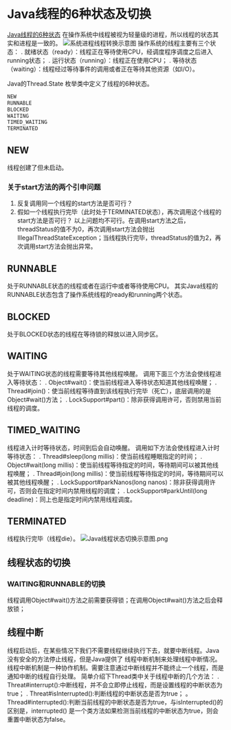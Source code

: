 # Java线程的6种状态及切换
[Java线程的6种状态](https://javabetter.cn/thread/thread-state-and-method.html)
在操作系统中线程被视为轻量级的进程，所以线程的状态其实和进程是一致的。
![系统进程线程转换示意图](C:\Users\wangjie\Desktop\study\Java\img\Java_study\系统进程线程转换示意图.png)
操作系统的线程主要有三个状态：
. 就绪状态（ready）：线程正在等待使用CPU，经调度程序调度之后进入running状态；
. 运行状态（running）：线程正在使用CPU；
. 等待状态（waiting）：线程经过等待事件的调用或者正在等待其他资源（如I/O）。

Java的Thread.State 枚举类中定义了线程的6种状态。
```java
NEW
RUNNABLE
BLOCKED
WAITING
TIMED_WAITING
TERMINATED
```
## NEW
线程创建了但未启动。
### 关于start方法的两个引申问题
1. 反复调用同一个线程的start方法是否可行？
2. 假如一个线程执行完毕（此时处于TERMINATED状态），再次调用这个线程的start方法是否可行？
以上问题均不可行。在调用start方法之后，threadStatus的值不为0，再次调用start方法会抛出
IllegalThreadStateException；当线程执行完毕，threadStatus的值为2，再次调用start方法会抛出异常。
## RUNNABLE
处于RUNNABLE状态的线程或者在运行中或者等待使用CPU。
其实Java线程的RUNNABLE状态包含了操作系统线程的ready和running两个状态。
## BLOCKED
处于BLOCKED状态的线程在等待锁的释放以进入同步区。
## WAITING
处于WAITING状态的线程需要等待其他线程唤醒。
调用下面三个方法会使线程进入等待状态：
. Object#wait()：使当前线程进入等待状态知道其他线程唤醒；
. Thread#join()：使当前线程等待直到该线程执行完毕（死亡），底层调用的是Object#wait()方法；
. LockSupport#part()：除非获得调用许可，否则禁用当前线程的调度。
## TIMED_WAITING
线程进入计时等待状态，时间到后会自动唤醒。
调用如下方法会使线程进入计时等待状态：
. Thread#sleep(long millis)：使当前线程睡眠指定的时间；
. Object#wait(long millis)：使当前线程等待指定的时间，等待期间可以被其他线程唤醒；
. Thread#join(long millis)：使当前线程等待指定的时间，等待期间可以被其他线程唤醒；
. LockSupport#parkNanos(long nanos)：除非获得调用许可，否则会在指定时间内禁用线程的调度；
. LockSupport#parkUntil(long deadline)：同上也是指定时间内禁用线程调度。
## TERMINATED
线程执行完毕（线程die）。
![Java线程状态切换示意图.png](C:\Users\wangjie\Desktop\study\Java\img\Java_study\Java线程状态切换示意图.png)

## 线程状态的切换
### WAITING和RUNNABLE的切换
线程调用Object#wait()方法之前需要获得锁；在调用Object#wait()方法之后会释放锁；

## 线程中断
线程启动后，在某些情况下我们不需要线程继续执行下去，就要中断线程。Java没有安全的方法停止线程，但是Java提供了
线程中断机制来处理线程中断情况。
线程中断机制是一种协作机制。需要注意通过中断线程并不能终止一个线程，而是通知中断的线程自行处理。
简单介绍下Thread类中关于线程中断的几个方法：
. Threat#interrupt():中断线程，并不会立即停止线程，而是设置线程的中断状态为true；
. Threat#isInterrupted():判断线程的中断状态是否为true；
。 Thread#interrupted():判断当前线程的中断状态是否为true，与isInterrupted()的区别是，interrupted()
是一个类方法如果检测当前线程的中断状态为true，则会重置中断状态为false。